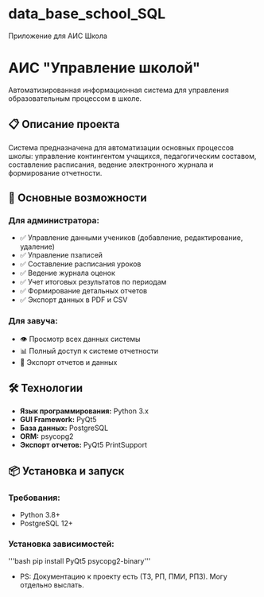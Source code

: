 # data_base_school_SQL
Приложение для АИС Школа

# АИС "Управление школой"

Автоматизированная информационная система для управления образовательным процессом в школе.

## 📋 Описание проекта

Система предназначена для автоматизации основных процессов школы: управление контингентом учащихся, педагогическим составом, составление расписания, ведение электронного журнала и формирование отчетности.

## 🚀 Основные возможности

### Для администратора:
- ✅ Управление данными учеников (добавление, редактирование, удаление)
- ✅ Управление пзаписей
- ✅ Составление расписания уроков
- ✅ Ведение журнала оценок
- ✅ Учет итоговых результатов по периодам
- ✅ Формирование детальных отчетов
- ✅ Экспорт данных в PDF и CSV

### Для завуча:
- 👁️ Просмотр всех данных системы
- 📊 Полный доступ к системе отчетности
- 📄 Экспорт отчетов и данных

## 🛠️ Технологии

- **Язык программирования:** Python 3.x
- **GUI Framework:** PyQt5
- **База данных:** PostgreSQL
- **ORM:** psycopg2
- **Экспорт отчетов:** PyQt5 PrintSupport

## 📦 Установка и запуск

### Требования:
- Python 3.8+
- PostgreSQL 12+

### Установка зависимостей:
'''bash
pip install PyQt5 psycopg2-binary'''

- PS: Документацию к проекту есть (ТЗ, РП, ПМИ, РПЗ). Могу отдельно выслать.
